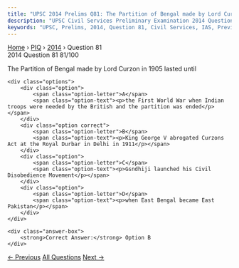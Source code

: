 ```yaml
---
title: "UPSC 2014 Prelims Q81: The Partition of Bengal made by Lord Curzon in 1905 lasted u..."
description: "UPSC Civil Services Preliminary Examination 2014 Question 81 with options and answer"
keywords: "UPSC, Prelims, 2014, Question 81, Civil Services, IAS, Previous Year Questions"
---
```


<nav class="breadcrumb">
    <a href="../../">Home</a>
    <span>›</span>
    <a href="../">PIQ</a>
    <span>›</span>
    <a href="./">2014</a>
    <span>›</span>
    <span>Question 81</span>
</nav>

<div class="question-header">
    <div class="question-meta">
        <span class="year-badge">2014</span>
        <span class="question-number">Question 81</span>
        <span class="progress">81/100</span>
    </div>
    <div class="progress-bar">
        <div class="progress-fill" style="width: 81.0%"></div>
    </div>
</div>

<div class="question-content">
    <div class="question-text">
        <p>The Partition of Bengal made by Lord Curzon in 1905 lasted until</p>
    </div>
    
    <div class="options">
        <div class="option">
            <span class="option-letter">A</span>
            <span class="option-text"><p>the First World War when Indian troops were needed by the British and the partition was ended</p></span>
        </div>
        <div class="option correct">
            <span class="option-letter">B</span>
            <span class="option-text"><p>King George V abrogated Curzons Act at the Royal Durbar in Delhi in 1911</p></span>
        </div>
        <div class="option">
            <span class="option-letter">C</span>
            <span class="option-text"><p>Gsndhiji launched his Civil Disobedience Movement</p></span>
        </div>
        <div class="option">
            <span class="option-letter">D</span>
            <span class="option-text"><p>when East Bengal became East Pakistan</p></span>
        </div>
    </div>

    <div class="answer-box">
        <strong>Correct Answer:</strong> Option B
    </div>
</div>

<div class="question-nav">
    <a href="../q080-which-one-of-the-following-is-the-correct-sequence/" class="nav-btn prev">← Previous</a>
    <a href="../" class="nav-btn center">All Questions</a>
    <a href="../q082-the-1929-session-of-indian-national-congress-is-of/" class="nav-btn next">Next →</a>
</div>
